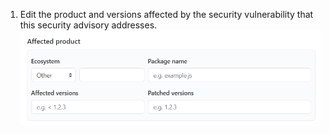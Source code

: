 1. Edit the product and versions affected by the security vulnerability that this security advisory addresses. ![Sicherheitshinweis-Metadaten](/assets/images/help/security/security-advisory-affected-product.png)
